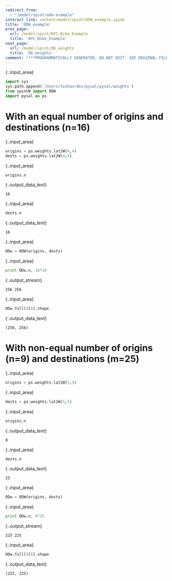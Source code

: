 ```yaml
---
redirect_from:
  - "/model/spint/odw-example"
interact_link: content/model/spint/ODW_example.ipynb
title: 'ODW_example'
prev_page:
  url: /model/spint/NYC_Bike_Example
  title: 'NYC_Bike_Example'
next_page:
  url: /model/spint/OD_weights
  title: 'OD_weights'
comment: "***PROGRAMMATICALLY GENERATED, DO NOT EDIT. SEE ORIGINAL FILES IN /content***"
---
```




{:.input_area}
```python
import sys
sys.path.append('/Users/toshan/dev/pysal/pysal/weights')
from spintW import ODW
import pysal as ps
```


# With an equal number of origins and destinations (n=16)



{:.input_area}
```python
origins = ps.weights.lat2W(4,4)
dests = ps.weights.lat2W(4,4)
```




{:.input_area}
```python
origins.n
```





{:.output_data_text}
```
16
```





{:.input_area}
```python
dests.n
```





{:.output_data_text}
```
16
```





{:.input_area}
```python
ODw = ODW(origins, dests)
```




{:.input_area}
```python
print ODw.n, 16*16
```


{:.output_stream}
```
256 256

```



{:.input_area}
```python
ODw.full()[0].shape
```





{:.output_data_text}
```
(256, 256)
```



 # With non-equal number of origins (n=9) and destinations (m=25)



{:.input_area}
```python
origins = ps.weights.lat2W(3,3)
```




{:.input_area}
```python
dests = ps.weights.lat2W(5,5)
```




{:.input_area}
```python
origins.n
```





{:.output_data_text}
```
9
```





{:.input_area}
```python
dests.n
```





{:.output_data_text}
```
25
```





{:.input_area}
```python
ODw = ODW(origins, dests)
```




{:.input_area}
```python
print ODw.n, 9*25
```


{:.output_stream}
```
225 225

```



{:.input_area}
```python
ODw.full()[0].shape
```





{:.output_data_text}
```
(225, 225)
```


